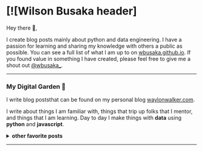 # [![Wilson Busaka header]
<!-- <a href="https://dev.to/waylonwalker"><img height="30" src="https://raw.githubusercontent.com/WaylonWalker/WaylonWalker/main/icon/dev.png"></a>&nbsp;&nbsp;
<a href="https://twitter.com/_waylonwalker"><img height="30" src="https://github.com/WaylonWalker/WaylonWalker/blob/main/icon/twitter.png?raw=true"></a>&nbsp;&nbsp;
<a href="https://instagram.com/_waylonwalker"><img height="30" src="https://github.com/WaylonWalker/WaylonWalker/blob/main/icon/instagram.jpg?raw=true"></a>&nbsp;&nbsp;
<a href="https://www.buymeacoffee.com/bBdtMQO"><img height="30" src="https://github.com/WaylonWalker/WaylonWalker/blob/main/icon/by-me-a-coffee.png?raw=true"></a>
<a href="https://www.linkedin.com/in/waylonwalker/"><img height="30" src="https://github.com/WaylonWalker/WaylonWalker/blob/main/icon/linkedin.png?raw=true"></a> -->
</p>

Hey there 👋,

I create blog posts mainly about python and data engineering.  I have a passion for learning and sharing my knowledge with others a public as possible.  You can see a full list of what I am up to on [wbusaka.github.io]([wbusaka.github.io).  If you found value in something I have created, please feel free to give me a shout out [@wbusaka_](https://twitter.com/wbusaka_).
 
  ---
 
 <p>
<!--   <img width="250" align='left' src="https://github.com/WaylonWalker/WaylonWalker/blob/main/icon/hacktoberfest.png?raw=true"> -->
</p>
 

### My Digital Garden 🌱

I write blog poststhat can be found on my personal blog [waylonwalker.com](https://waylonwalker.com).

I write about things I am familiar with, things that trip up folks that I mentor, and things that I am learning.  Day to day I make things with **data** using **python** and **javascript**. 

<details>
 <summary><strong>other favorite posts</strong></summary>
 <a href="https://waylonwalker.com/blog/eight-years-cat/"><img width="400" src="https://waylonwalker.com/eight-years-cat.png?raw=true"></a>
 <a href="https://waylonwalker.com/blog/keyboard-driven-vscode/"><img width="400" src="https://waylonwalker.com/alt%20b.png?raw=true"></a>
 <a href="https://waylonwalker.com/blog/what-are-github-actions/"><img width="400" src="https://waylonwalker.com/what-are-github-actions.png?raw=true"></a>
 
</details>

---

<!--
## <img height="30" style="border-radius:50%" src="https://github.com/WaylonWalker/WaylonWalker/blob/main/icon/twitter.png?raw=true"> Latest Followers _258_


I am interested in and talking about JavaScript, ReactJS, CSS, and Software Engineering ♥️ | 📧 https://t.co/Jpwh9TFgNx (🐈🐈 🤵👰🏻 🇦🇹)

software developer, Data scientist, dev coach, and learning enthusiast.

-->
<p align='center'>
<!-- <img align='center' src="https://visitor-badge.glitch.me/badge?page_id=waylonwalker.visitor-badge"> -->
 </p>
 
 <div align="center">
	<br>
	<br>
</div>
